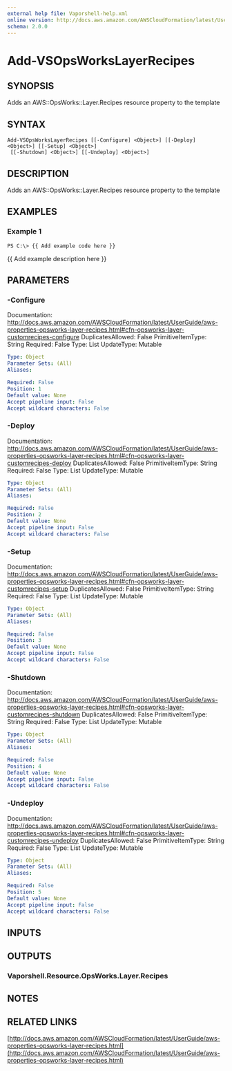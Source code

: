```yaml
---
external help file: Vaporshell-help.xml
online version: http://docs.aws.amazon.com/AWSCloudFormation/latest/UserGuide/aws-properties-opsworks-layer-recipes.html
schema: 2.0.0
---
```


# Add-VSOpsWorksLayerRecipes

## SYNOPSIS
Adds an AWS::OpsWorks::Layer.Recipes resource property to the template

## SYNTAX

```
Add-VSOpsWorksLayerRecipes [[-Configure] <Object>] [[-Deploy] <Object>] [[-Setup] <Object>]
 [[-Shutdown] <Object>] [[-Undeploy] <Object>]
```

## DESCRIPTION
Adds an AWS::OpsWorks::Layer.Recipes resource property to the template

## EXAMPLES

### Example 1
```
PS C:\> {{ Add example code here }}
```

{{ Add example description here }}

## PARAMETERS

### -Configure
Documentation: http://docs.aws.amazon.com/AWSCloudFormation/latest/UserGuide/aws-properties-opsworks-layer-recipes.html#cfn-opsworks-layer-customrecipes-configure
DuplicatesAllowed: False
PrimitiveItemType: String
Required: False
Type: List
UpdateType: Mutable

```yaml
Type: Object
Parameter Sets: (All)
Aliases: 

Required: False
Position: 1
Default value: None
Accept pipeline input: False
Accept wildcard characters: False
```

### -Deploy
Documentation: http://docs.aws.amazon.com/AWSCloudFormation/latest/UserGuide/aws-properties-opsworks-layer-recipes.html#cfn-opsworks-layer-customrecipes-deploy
DuplicatesAllowed: False
PrimitiveItemType: String
Required: False
Type: List
UpdateType: Mutable

```yaml
Type: Object
Parameter Sets: (All)
Aliases: 

Required: False
Position: 2
Default value: None
Accept pipeline input: False
Accept wildcard characters: False
```

### -Setup
Documentation: http://docs.aws.amazon.com/AWSCloudFormation/latest/UserGuide/aws-properties-opsworks-layer-recipes.html#cfn-opsworks-layer-customrecipes-setup
DuplicatesAllowed: False
PrimitiveItemType: String
Required: False
Type: List
UpdateType: Mutable

```yaml
Type: Object
Parameter Sets: (All)
Aliases: 

Required: False
Position: 3
Default value: None
Accept pipeline input: False
Accept wildcard characters: False
```

### -Shutdown
Documentation: http://docs.aws.amazon.com/AWSCloudFormation/latest/UserGuide/aws-properties-opsworks-layer-recipes.html#cfn-opsworks-layer-customrecipes-shutdown
DuplicatesAllowed: False
PrimitiveItemType: String
Required: False
Type: List
UpdateType: Mutable

```yaml
Type: Object
Parameter Sets: (All)
Aliases: 

Required: False
Position: 4
Default value: None
Accept pipeline input: False
Accept wildcard characters: False
```

### -Undeploy
Documentation: http://docs.aws.amazon.com/AWSCloudFormation/latest/UserGuide/aws-properties-opsworks-layer-recipes.html#cfn-opsworks-layer-customrecipes-undeploy
DuplicatesAllowed: False
PrimitiveItemType: String
Required: False
Type: List
UpdateType: Mutable

```yaml
Type: Object
Parameter Sets: (All)
Aliases: 

Required: False
Position: 5
Default value: None
Accept pipeline input: False
Accept wildcard characters: False
```

## INPUTS

## OUTPUTS

### Vaporshell.Resource.OpsWorks.Layer.Recipes

## NOTES

## RELATED LINKS

[http://docs.aws.amazon.com/AWSCloudFormation/latest/UserGuide/aws-properties-opsworks-layer-recipes.html](http://docs.aws.amazon.com/AWSCloudFormation/latest/UserGuide/aws-properties-opsworks-layer-recipes.html)

